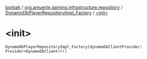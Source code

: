 [borbah](../../index.md) / [org.amuerte.gaming.infrastructure.repository](../index.md) / [DynamoDbPlayerRepositoryImpl_Factory](index.md) / [&lt;init&gt;](./-init-.md)

# &lt;init&gt;

`DynamoDbPlayerRepositoryImpl_Factory(dynamoDbClientProvider: Provider<DynamoDbClient!>!)`